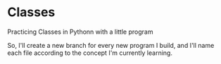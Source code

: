 # Classes
Practicing Classes in Pythonn with a little program

So, I'll create a new branch for every new program I build, and I'll name each file according to the concept I'm currently learning.
